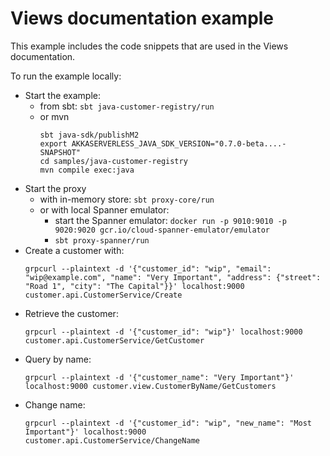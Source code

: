 # Views documentation example

This example includes the code snippets that are used in the Views documentation.

To run the example locally:

* Start the example:
  * from sbt: `sbt java-customer-registry/run`
  * or mvn
    ```
    sbt java-sdk/publishM2
    export AKKASERVERLESS_JAVA_SDK_VERSION="0.7.0-beta....-SNAPSHOT"
    cd samples/java-customer-registry
    mvn compile exec:java
    ```
* Start the proxy
  * with in-memory store: `sbt proxy-core/run`
  * or with local Spanner emulator:
    * start the Spanner emulator: `docker run -p 9010:9010 -p 9020:9020 gcr.io/cloud-spanner-emulator/emulator` 
    * `sbt proxy-spanner/run`
* Create a customer with:
  ```
  grpcurl --plaintext -d '{"customer_id": "wip", "email": "wip@example.com", "name": "Very Important", "address": {"street": "Road 1", "city": "The Capital"}}' localhost:9000  customer.api.CustomerService/Create
* Retrieve the customer:
  ```
  grpcurl --plaintext -d '{"customer_id": "wip"}' localhost:9000  customer.api.CustomerService/GetCustomer
  ```
* Query by name:
  ```
  grpcurl --plaintext -d '{"customer_name": "Very Important"}' localhost:9000 customer.view.CustomerByName/GetCustomers
  ```
* Change name:
  ```
  grpcurl --plaintext -d '{"customer_id": "wip", "new_name": "Most Important"}' localhost:9000  customer.api.CustomerService/ChangeName
  ```
